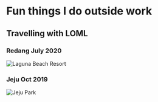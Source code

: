# Fun things I do outside work

## Travelling with LOML

### Redang July 2020

![Laguna Beach Resort](/fun/redang-1.jpg)

### Jeju Oct 2019

![Jeju Park](/fun/jeju1.jpg)
